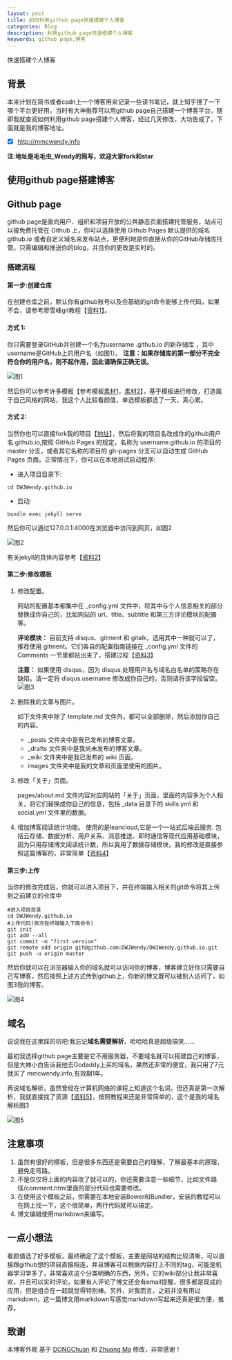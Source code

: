 ```yaml
---
layout: post
title: 如何利用github page快速搭建个人博客
categories: Blog
description: 利用github page快速搭建个人博客
keywords: github page,博客
---
```

快速搭建个人博客

## 背景
本来计划在简书或者csdn上一个博客用来记录一些读书笔记，就上知乎搜了一下哪个平台更好用，当时有大神推荐可以用github page自己搭建一个博客平台，随即我就查阅如何利用github page搭建个人博客，经过几天修改，大功告成了，下面就是我的博客地址。
- [x] http://mmcwendy.info 

**注:地址是毛毛虫_Wendy的简写，欢迎大家fork和star**

## 使用github page搭建博客
## Github page
github page是面向用户、组织和项目开放的公共静态页面搭建托管服务，站点可以被免费托管在 Github 上，你可以选择使用 Github Pages 默认提供的域名 github.io 或者自定义域名来发布站点，更便利地是你直接从你的GitHub存储库托管。只需编辑和推送你的blog，并且你的更改是实时的。
### 搭建流程
#### 第一步:创建仓库
在创建仓库之前，默认你有github账号以及会基础的git命令能够上传代码，如果不会，请参考廖雪峰git教程【[资料1](https://www.liaoxuefeng.com/wiki/0013739516305929606dd18361248578c67b8067c8c017b000)】。
#### 方式 1:
你只需要登录GitHub并创建一个名为username .github.io 的新存储库 ，其中username是GitHub上的用户名（如图1）。
**注意：如果存储库的第一部分不完全符合你的用户名，则不起作用，因此请确保正确无误。**

![图1](/images/blog/2018-01-28-1.png)

然后你可以参考许多模板【参考模板[素材1](http://jekyllthemes.org)，[素材2](https://hexo.io/themes/)】，基于模板进行修改，打造属于自己风格的网站，我这个人比较看颜值，单选模板都选了一天，真心累。

#### 方式 2:
当然你也可以直接fork我的项目【[地址](https://github.com/DWJWendy/DWJWendy.github.io)】，然后将我的项目名改成你的github用户名.github.io,按照 GitHub Pages 的规定，名称为 username.github.io 的项目的 master 分支，或者其它名称的项目的 gh-pages 分支可以自动生成 GitHub Pages 页面。正常情况下，你可以在本地测试启动程序:

- 进入项目目录下:

```
cd DWJWendy.github.io
```
- 启动:

```
bundle exec jekyll serve
```

然后你可以通过127.0.0.1:4000在浏览器中访问到网页，如图2


![图2](/images/blog/2018-01-28-2.png)

有关jekyll的具体内容参考【[资料2](http://jekyllcn.com/)】


#### 第二步:修改模板

1. 修改配置。

   网站的配置基本都集中在 \_config.yml 文件中，将其中与个人信息相关的部分替换成你自己的，比如网站的 url、title、subtitle 和第三方评论模块的配置等。

   **评论模块：** 目前支持 disqus、gitment 和 gitalk，选用其中一种就可以了，推荐使用 gitment。它们各自的配置指南链接在 \_config.yml 文件的 Comments 一节里都贴出来了，搭建过程【[资料3](https://imsun.net/posts/gitment-introduction/)】

   **注意：** 如果使用 disqus，因为 disqus 处理用户名与域名白名单的策略存在缺陷，请一定将 disqus.username 修改成你自己的，否则请将该字段留空。
![图3](/images/blog/2018-01-28-5.png)
  
2. 删除我的文章与图片。

   如下文件夹中除了 template.md 文件外，都可以全部删除，然后添加你自己的内容。

   * \_posts 文件夹中是我已发布的博客文章。
   * \_drafts 文件夹中是我尚未发布的博客文章。
   * \_wiki 文件夹中是我已发布的 wiki 页面。
   * images 文件夹中是我的文章和页面里使用的图片。

3. 修改「关于」页面。

   pages/about.md 文件内容对应网站的「关于」页面，里面的内容多为个人相关，将它们替换成你自己的信息，包括 \_data 目录下的 skills.yml 和 social.yml 文件里的数据。

4. 增加博客阅读统计功能。
   使用的是leancloud,它是一个一站式后端云服务. 包括云存储、数据分析、用户关系、消息推送、即时通信等现代应用基础模块，因为只用存储博文阅读统计数，所以我用了数据存储模块，我的修改是直接参照这篇博客的，非常简单【[资料4](http://blog.csdn.net/u013553529/article/details/63357382)】


#### 第三步:上传
当你的修改完成后，你就可以进入项目下，并在终端输入相关的git命令将其上传到之前建立的仓库中

```
#进入项目目录
cd DWJWendy.github.io
#上传代码(依次在终端输入下面命令)
git init
git add --all
git commit -m "first version"
git remote add origin git@github.com:DWJWendy/DWJWendy.github.io.git
git push -u origin master

```
然后你就可以在浏览器输入你的域名就可以访问你的博客，博客建立好你只需要自己写博客，然后按照上述方式传到github上，你新的博文既可以被别人访问了，如图3我的博客。

![图4](/images/blog/2018-01-28-4.png)

## 域名
说说我在这里踩的坑吧:我忘记**域名需要解析**，哈哈哈真是超级搞笑……

最初我选择github page主要是它不用服务器，不要域名就可以搭建自己的博客，但是大神小白告诉我他去Godaddy上买的域名，果然还非常的便宜，我只用了7元就买了 mmcwendy.info,有效期1年。

再说域名解析，虽然曾经在计算机网络的课程上知道这个名词，但还真是第一次解析，我就直接找了资源【[资料5](https://www.zhihu.com/question/31377141)】，按照教程来还是非常简单的，这个是我的域名解析图3

![图5](/images/blog/2018-01-28-3.png)

## 注意事项


1. 虽然有很好的模板，但是很多东西还是需要自己的理解，了解最基本的原理，避免走弯路。
2. 不是仅仅将上面的内容改了就可以的，你还需要注意一些细节，比如文件路径/comment.html里面的部分代码也需要修改。
3. 在使用这个模板之前，你需要在本地安装Bower和Bundler，安装的教程可以在网上找一下，这个很简单，两行代码就可以搞定。
4. 博文编辑使用markdown来编写。
## 一点小想法

看颜值选了好多模板，最终确定了这个模板，主要是网站的结构比较清晰，可以直接跟github想的项目直接相连，并且博客可以根据内容打上不同的tag，可能是机器学习学多了，非常喜欢这个分类明确的东西，另外，它的wiki部分让我非常喜欢，并且可以实时评论，如果有人评论了博文还会有email提醒，很多都是现成的应用，但是组合在一起就觉得特别棒。另外，对我而言，之前并没有用过markdown，这一篇博文用markdown写感觉markdown写起来还真是很方便，推荐。

## 致谢

本博客外观
基于 [DONGChuan](http://dongchuan.github.io) 
和 [Zhuang Ma](http://mazhuang.org/)
修改，非常感谢！
